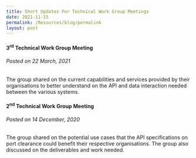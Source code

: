 ```yaml
---
title: Short Updates For Technical Work Group Meetings
date: 2021-11-15
permalink: /Resources/blog/permalink
layout: post
---
```

<h4><strong>3<sup>rd</sup> Technical Work Group Meeting</strong></h4>

<h6>Posted on 22 March, 2021</h6>

<p>The group shared on the current capabilities and services provided by their organisations to better understand on the API and data interaction needed between the various systems.</p>

<h4><strong>2<sup>nd</sup> Technical Work Group Meeting</strong></h4>

<h6 style="margin-top: 1rem;">Posted on 14 December, 2020</h6>

<p>The group shared on the potential use cases that the API specifications on port clearance could benefit their respective organisations. The group also discussed on the deliverables and work needed.</p>